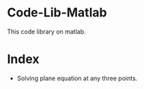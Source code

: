 # Code-Lib-Matlab
This code library on matlab.

# Index

 - Solving plane equation at any three points.
